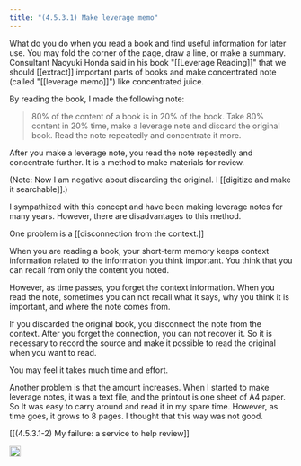 ```yaml
---
title: "(4.5.3.1) Make leverage memo"
---
```


What do you do when you read a book and find useful information for later use. You may fold the corner of the page, draw a line, or make a summary. Consultant Naoyuki Honda said in his book "[[Leverage Reading]]" that we should [[extract]] important parts of books and make concentrated note (called "[[leverage memo]]") like concentrated juice.

By reading the book, I made the following note:

>  80% of the content of a book is in 20% of the book. Take 80% content in 20% time, make a leverage note and discard the original book. Read the note repeatedly and concentrate it more.

After you make a leverage note, you read the note repeatedly and concentrate further. It is a method to make materials for review.

(Note: Now I am negative about discarding the original. I [[digitize and make it searchable]].)

I sympathized with this concept and have been making leverage notes for many years. However, there are disadvantages to this method.

One problem is a [[disconnection from the context.]]

When you are reading a book, your short-term memory keeps context information related to the information you think important. You think that you can recall from only the content you noted.

However, as time passes, you forget the context information. When you read the note, sometimes you can not recall what it says, why you think it is important, and where the note comes from.

If you discarded the original book, you disconnect the note from the context. After you forget the connection, you can not recover it. So it is necessary to record the source and make it possible to read the original when you want to read.

You may feel it takes much time and effort.

Another problem is that the amount increases. When I started to make leverage notes, it was a text file, and the printout is one sheet of A4 paper. So It was easy to carry around and read it in my spare time. However, as time goes, it grows to 8 pages. I thought that this way was not good.

[[(4.5.3.1-2) My failure: a service to help review]]

<img src='https://scrapbox.io/api/pages/nishio-en/en/icon' alt='en.icon' height="19.5"/>